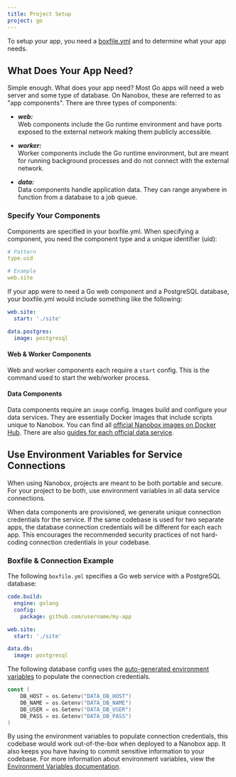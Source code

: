 ```yaml
---
title: Project Setup
project: go
---
```


To setup your app, you need a [boxfile.yml](https://docs.nanobox.io/app-config/boxfile/) and to determine what your app needs.

## What Does Your App Need?
Simple enough. What does your app need? Most Go apps will need a web server and some type of database. On Nanobox, these are referred to as "app components". There are three types of components:

- ***web:***  
  Web components include the Go runtime environment and have ports exposed to the external network making them publicly accessible.

- ***worker:***  
  Worker components include the Go runtime environment, but are meant for running background processes and do not connect with the external network.

- ***data:***  
  Data components handle application data. They can range anywhere in function from a database to a job queue.

### Specify Your Components
Components are specified in your boxfile.yml. When specifying a component, you need the component type and a unique identifier (uid):

```yaml
# Pattern
type.uid

# Example
web.site
```

If your app were to need a Go web component and a PostgreSQL database, your boxfile.yml would include something like the following:

```yaml
web.site:
  start: './site'

data.postgres:
  image: postgresql
```

#### Web & Worker Components
Web and worker components each require a `start` config. This is the command used to start the web/worker process.

#### Data Components
Data components require an `image` config. Images build and configure your data services. They are essentially Docker images that include scripts unique to Nanobox. You can find all [official Nanobox images on Docker Hub](https://hub.docker.com/r/nanobox/). There are also [guides for each official data service](/#services).

## Use Environment Variables for Service Connections
When using Nanobox, projects are meant to be both portable and secure. For your project to be both, use environment variables in all data service connections.

When data components are provisioned, we generate unique connection credentials for the service. If the same codebase is used for two separate apps, the database connection credentials will be different for each each app. This encourages the recommended security practices of not hard-coding connection credentials in your codebase.

### Boxfile & Connection Example
The following `boxfile.yml` specifies a Go web service with a PostgreSQL database:

```yaml
code.build:
  engine: golang
  config:
    package: github.com/username/my-app

web.site:
  start: './site'

data.db:
  image: postgresql
```

The following database config uses the [auto-generated environment variables](https://docs.nanobox.io/app-config/environment-variables/#auto-generated-environment-variables) to populate the connection credentials.

```go
const (
    DB_HOST = os.Getenv("DATA_DB_HOST")
    DB_NAME = os.Getenv("DATA_DB_NAME")
    DB_USER = os.Getenv("DATA_DB_USER")
    DB_PASS = os.Getenv("DATA_DB_PASS")
)
```

By using the environment variables to populate connection credentials, this codebase would work out-of-the-box when deployed to a Nanobox app. It also keeps you have having to commit sensitive information to your codebase. For more information about environment variables, view the [Environment Variables documentation](https://docs.nanobox.io/app-config/environment-variables/).
